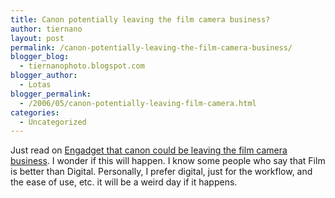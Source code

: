 ```yaml
---
title: Canon potentially leaving the film camera business?
author: tiernano
layout: post
permalink: /canon-potentially-leaving-the-film-camera-business/
blogger_blog:
  - tiernanophoto.blogspot.com
blogger_author:
  - Lotas
blogger_permalink:
  - /2006/05/canon-potentially-leaving-film-camera.html
categories:
  - Uncategorized
---
```

Just read on [Engadget that canon could be leaving the film camera business][1]. I wonder if this will happen. I know some people who say that Film is better than Digital. Personally, I prefer digital, just for the workflow, and the ease of use, etc. it will be a weird day if it happens.

 [1]: http://www.engadget.com/2006/05/25/canon-may-quit-film-camera-business/